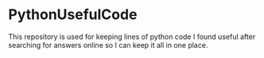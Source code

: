 # PythonUsefulCode
This repository is used for keeping lines of python code I found useful after searching for answers online so I can keep it all in one place.
